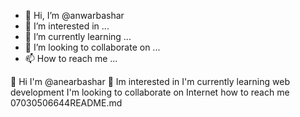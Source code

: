 - 👋 Hi, I’m @anwarbashar
- 👀 I’m interested in ...
- 🌱 I’m currently learning ...
- 💞️ I’m looking to collaborate on ...
- 📫 How to reach me ...

<!---
anwarbashar/anwarbashar is a ✨ special ✨ repository because its `README.md` (this file) appears on your GitHub profile.
You can click the Preview link to take a look at your changes.
--->👋 Hi I'm @anearbashar 👀  Im interested in  I'm currently learning web development I'm looking to collaborate on Internet how to reach me 07030506644README.md
 
